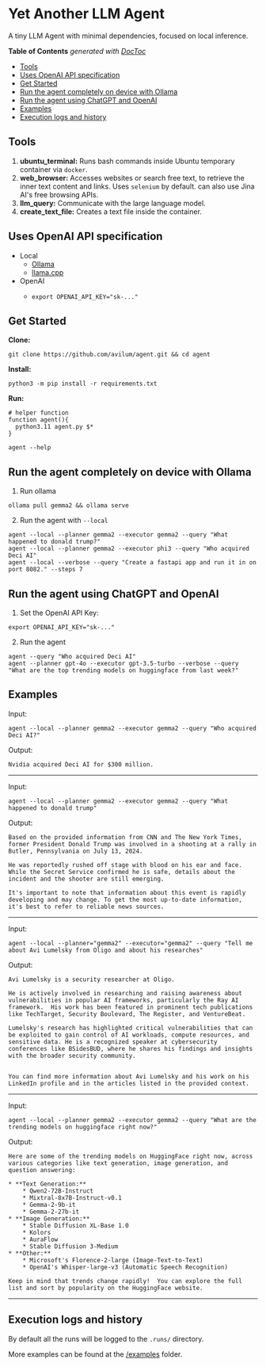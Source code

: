 # Yet Another LLM Agent
A tiny LLM Agent with minimal dependencies, focused on local inference.

<!-- START doctoc generated TOC please keep comment here to allow auto update -->
<!-- DON'T EDIT THIS SECTION, INSTEAD RE-RUN doctoc TO UPDATE -->
**Table of Contents**  *generated with [DocToc](https://github.com/thlorenz/doctoc)*

- [Tools](#tools)
- [Uses OpenAI API specification](#uses-openai-api-specification)
- [Get Started](#get-started)
- [Run the agent completely on device with Ollama](#run-the-agent-completely-on-device-with-ollama)
- [Run the agent using ChatGPT and OpenAI](#run-the-agent-using-chatgpt-and-openai)
- [Examples](#examples)
- [Execution logs and history](#execution-logs-and-history)

<!-- END doctoc generated TOC please keep comment here to allow auto update -->

## Tools

1. **ubuntu_terminal:** Runs bash commands inside Ubuntu temporary container via `docker`.
2. **web_browser:** Accesses websites or search free text, to retrieve the inner text content and links. Uses `selenium` by default. can also use Jina AI's free browsing APIs.
3. **llm_query:** Communicate with the large language model.
4. **create_text_file:** Creates a text file inside the container.

## Uses OpenAI API specification
- Local
  - <a href="https://ollama.com/">Ollama</a> 
  - <a href="https://github.com/ggerganov/llama.cpp/server">llama.cpp</a>
- OpenAI
  - ```shell
    export OPENAI_API_KEY="sk-..."
    ```

## Get Started
**Clone:**
```shell
git clone https://github.com/avilum/agent.git && cd agent
```
**Install:**
```shell
python3 -m pip install -r requirements.txt
```
**Run:**
```shell
# helper function
function agent(){
  python3.11 agent.py $*
}

agent --help
```

## Run the agent completely on device with Ollama
1. Run ollama
```shell
ollama pull gemma2 && ollama serve
```
2. Run the agent with `--local`
```shell
agent --local --planner gemma2 --executor gemma2 --query "What happened to donald trump?"
agent --local --planner gemma2 --executor phi3 --query "Who acquired Deci AI"
agent --local --verbose --query "Create a fastapi app and run it in on port 8082." --steps 7 
```
## Run the agent using ChatGPT and OpenAI
1. Set the OpenAI API Key:
```shell
export OPENAI_API_KEY="sk-..."
```
2. Run the agent
```shell
agent --query "Who acquired Deci AI"
agent --planner gpt-4o --executor gpt-3.5-turbo --verbose --query "What are the top trending models on huggingface from last week?"
```

## Examples
Input:
```shell
agent --local --planner gemma2 --executor gemma2 --query "Who acquired Deci AI?"
```
Output:
```text
Nvidia acquired Deci AI for $300 million.
```
---
Input:
```shell
agent --local --planner gemma2 --executor gemma2 --query "What happened to donald trump"
```
Output:
```text
Based on the provided information from CNN and The New York Times, former President Donald Trump was involved in a shooting at a rally in Butler, Pennsylvania on July 13, 2024. 

He was reportedly rushed off stage with blood on his ear and face. While the Secret Service confirmed he is safe, details about the incident and the shooter are still emerging.

It's important to note that information about this event is rapidly developing and may change. To get the most up-to-date information, it's best to refer to reliable news sources. 
```
---
Input:
```shell
agent --local --planner="gemma2" --executor="gemma2" --query "Tell me about Avi Lumelsky from Oligo and about his researches"
```
Output:
```text
Avi Lumelsky is a security researcher at Oligo. 

He is actively involved in researching and raising awareness about vulnerabilities in popular AI frameworks, particularly the Ray AI framework.  His work has been featured in prominent tech publications like TechTarget, Security Boulevard, The Register, and VentureBeat.

Lumelsky's research has highlighted critical vulnerabilities that can be exploited to gain control of AI workloads, compute resources, and sensitive data. He is a recognized speaker at cybersecurity conferences like BSidesBUD, where he shares his findings and insights with the broader security community.  


You can find more information about Avi Lumelsky and his work on his LinkedIn profile and in the articles listed in the provided context. 
```
---
Input:
```shell
agent --local --planner gemma2 --executor gemma2 --query "What are the trending models on huggingface right now?"
```
Output:
```text
Here are some of the trending models on HuggingFace right now, across various categories like text generation, image generation, and question answering:

* **Text Generation:** 
    * Qwen2-72B-Instruct 
    * Mixtral-8x7B-Instruct-v0.1
    * Gemma-2-9b-it
    * Gemma-2-27b-it
* **Image Generation:**
    * Stable Diffusion XL-Base 1.0
    * Kolors
    * AuraFlow
    * Stable Diffusion 3-Medium
* **Other:**
    * Microsoft's Florence-2-large (Image-Text-to-Text)
    * OpenAI's Whisper-large-v3 (Automatic Speech Recognition)

Keep in mind that trends change rapidly!  You can explore the full list and sort by popularity on the HuggingFace website. 
```
---
## Execution logs and history
By default all the runs will be logged to the `.runs/` directory.<br>

More examples can be found at the <a href="examples/">/examples</a> folder.